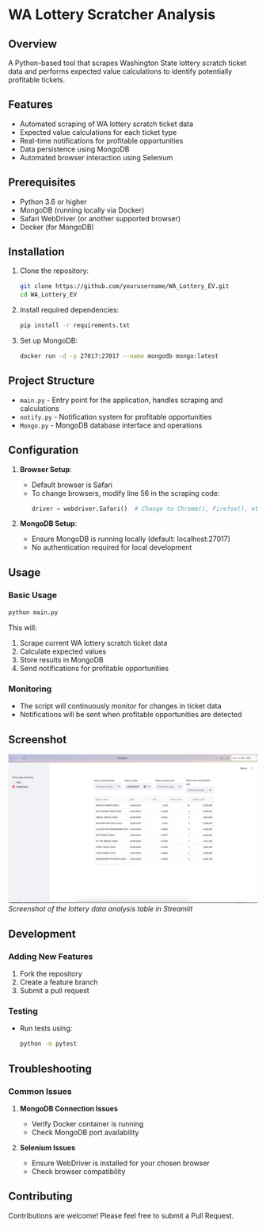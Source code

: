 # WA Lottery Scratcher Analysis

## Overview
A Python-based tool that scrapes Washington State lottery scratch ticket data and performs expected value calculations to identify potentially profitable tickets.

## Features
- Automated scraping of WA lottery scratch ticket data
- Expected value calculations for each ticket type
- Real-time notifications for profitable opportunities
- Data persistence using MongoDB
- Automated browser interaction using Selenium

## Prerequisites
- Python 3.6 or higher
- MongoDB (running locally via Docker)
- Safari WebDriver (or another supported browser)
- Docker (for MongoDB)

## Installation

1. Clone the repository:
   ```bash
   git clone https://github.com/yourusername/WA_Lottery_EV.git
   cd WA_Lottery_EV
   ```

2. Install required dependencies:
   ```bash
   pip install -r requirements.txt
   ```

3. Set up MongoDB:
   ```bash
   docker run -d -p 27017:27017 --name mongodb mongo:latest
   ```

## Project Structure
- `main.py` - Entry point for the application, handles scraping and calculations
- `notify.py` - Notification system for profitable opportunities
- `Mongo.py` - MongoDB database interface and operations

## Configuration
1. **Browser Setup**: 
   - Default browser is Safari
   - To change browsers, modify line 56 in the scraping code:
     ```python
     driver = webdriver.Safari()  # Change to Chrome(), Firefox(), etc.
     ```

2. **MongoDB Setup**:
   - Ensure MongoDB is running locally (default: localhost:27017)
   - No authentication required for local development

## Usage

### Basic Usage
```bash
python main.py
```
This will:
1. Scrape current WA lottery scratch ticket data
2. Calculate expected values
3. Store results in MongoDB
4. Send notifications for profitable opportunities

### Monitoring
- The script will continuously monitor for changes in ticket data
- Notifications will be sent when profitable opportunities are detected

## Screenshot
![Streamlit Table Interface](screenshot.png)
*Screenshot of the lottery data analysis table in Streamlit*

## Development

### Adding New Features
1. Fork the repository
2. Create a feature branch
3. Submit a pull request

### Testing
- Run tests using:
  ```bash
  python -m pytest
  ```

## Troubleshooting

### Common Issues
1. **MongoDB Connection Issues**
   - Verify Docker container is running
   - Check MongoDB port availability

2. **Selenium Issues**
   - Ensure WebDriver is installed for your chosen browser
   - Check browser compatibility


## Contributing
Contributions are welcome! Please feel free to submit a Pull Request.



